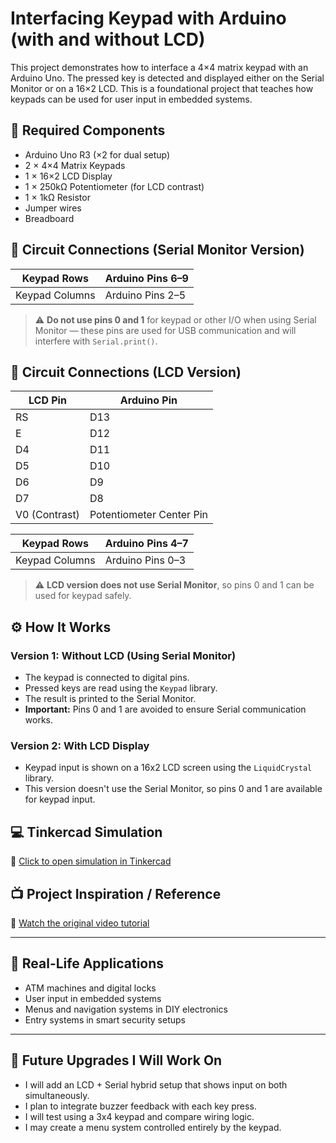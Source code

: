 # Interfacing Keypad with Arduino (with and without LCD)

This project demonstrates how to interface a 4×4 matrix keypad with an Arduino Uno. The pressed key is detected and displayed either on the Serial Monitor or on a 16×2 LCD. This is a foundational project that teaches how keypads can be used for user input in embedded systems.

## 🧰 Required Components

- Arduino Uno R3 (×2 for dual setup)  
- 2 × 4×4 Matrix Keypads  
- 1 × 16×2 LCD Display  
- 1 × 250kΩ Potentiometer (for LCD contrast)  
- 1 × 1kΩ Resistor  
- Jumper wires  
- Breadboard  

## 🔌 Circuit Connections (Serial Monitor Version)

| Keypad Rows    | Arduino Pins 6–9 |
|----------------|------------------|
| Keypad Columns | Arduino Pins 2–5 |

> ⚠️ **Do not use pins 0 and 1** for keypad or other I/O when using Serial Monitor — these pins are used for USB communication and will interfere with `Serial.print()`.

## 🔌 Circuit Connections (LCD Version)

| LCD Pin | Arduino Pin |
|---------|-------------|
| RS      | D13         |
| E       | D12         |
| D4      | D11         |
| D5      | D10         |
| D6      | D9          |
| D7      | D8          |
| V0 (Contrast) | Potentiometer Center Pin |

| Keypad Rows    | Arduino Pins 4–7 |
|----------------|------------------|
| Keypad Columns | Arduino Pins 0–3 |

> ⚠️ **LCD version does not use Serial Monitor**, so pins 0 and 1 can be used for keypad safely.

## ⚙️ How It Works

### Version 1: Without LCD (Using Serial Monitor)
- The keypad is connected to digital pins.
- Pressed keys are read using the `Keypad` library.
- The result is printed to the Serial Monitor.
- **Important:** Pins 0 and 1 are avoided to ensure Serial communication works.

### Version 2: With LCD Display
- Keypad input is shown on a 16x2 LCD screen using the `LiquidCrystal` library.
- This version doesn't use the Serial Monitor, so pins 0 and 1 are available for keypad input.

## 💻 Tinkercad Simulation

🔗 [Click to open simulation in Tinkercad](https://www.tinkercad.com/things/cA60SjgzPkf-interfacing-keypad)

## 📺 Project Inspiration / Reference

🎥 [Watch the original video tutorial](https://youtu.be/4Mf0bHzimAE?si=C9iUcVwbY5nZFnP8)

---

## 🧭 Real-Life Applications

- ATM machines and digital locks  
- User input in embedded systems  
- Menus and navigation systems in DIY electronics  
- Entry systems in smart security setups  

---

## 🔧 Future Upgrades I Will Work On

- I will add an LCD + Serial hybrid setup that shows input on both simultaneously.  
- I plan to integrate buzzer feedback with each key press.  
- I will test using a 3x4 keypad and compare wiring logic.  
- I may create a menu system controlled entirely by the keypad.
